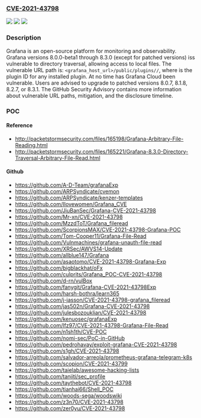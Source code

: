 ### [CVE-2021-43798](https://cve.mitre.org/cgi-bin/cvename.cgi?name=CVE-2021-43798)
![](https://img.shields.io/static/v1?label=Product&message=grafana&color=blue)
![](https://img.shields.io/static/v1?label=Version&message=n%2Fa&color=blue)
![](https://img.shields.io/static/v1?label=Vulnerability&message=CWE-22%3A%20Improper%20Limitation%20of%20a%20Pathname%20to%20a%20Restricted%20Directory%20('Path%20Traversal')&color=brighgreen)

### Description

Grafana is an open-source platform for monitoring and observability. Grafana versions 8.0.0-beta1 through 8.3.0 (except for patched versions) iss vulnerable to directory traversal, allowing access to local files. The vulnerable URL path is: `<grafana_host_url>/public/plugins//`, where is the plugin ID for any installed plugin. At no time has Grafana Cloud been vulnerable. Users are advised to upgrade to patched versions 8.0.7, 8.1.8, 8.2.7, or 8.3.1. The GitHub Security Advisory contains more information about vulnerable URL paths, mitigation, and the disclosure timeline.

### POC

#### Reference
- http://packetstormsecurity.com/files/165198/Grafana-Arbitrary-File-Reading.html
- http://packetstormsecurity.com/files/165221/Grafana-8.3.0-Directory-Traversal-Arbitrary-File-Read.html

#### Github
- https://github.com/A-D-Team/grafanaExp
- https://github.com/ARPSyndicate/cvemon
- https://github.com/ARPSyndicate/kenzer-templates
- https://github.com/Ilovewomen/Grafana_CVE
- https://github.com/JiuBanSec/Grafana-CVE-2021-43798
- https://github.com/Mr-xn/CVE-2021-43798
- https://github.com/MzzdToT/Grafana_fileread
- https://github.com/ScorpionsMAX/CVE-2021-43798-Grafana-POC
- https://github.com/Tom-Cooper11/Grafana-File-Read
- https://github.com/Vulnmachines/grafana-unauth-file-read
- https://github.com/XRSec/AWVS14-Update
- https://github.com/allblue147/Grafana
- https://github.com/asaotomo/CVE-2021-43798-Grafana-Exp
- https://github.com/bigblackhat/oFx
- https://github.com/culprits/Grafana_POC-CVE-2021-43798
- https://github.com/d-rn/vulBox
- https://github.com/fanygit/Grafana-CVE-2021-43798Exp
- https://github.com/harsh-bothra/learn365
- https://github.com/j-jasson/CVE-2021-43798-grafana_fileread
- https://github.com/jas502n/Grafana-CVE-2021-43798
- https://github.com/julesbozouklian/CVE-2021-43798
- https://github.com/kenuosec/grafanaExp
- https://github.com/lfz97/CVE-2021-43798-Grafana-File-Read
- https://github.com/n1sh1th/CVE-POC
- https://github.com/nomi-sec/PoC-in-GitHub
- https://github.com/pedrohavay/exploit-grafana-CVE-2021-43798
- https://github.com/s1gh/CVE-2021-43798
- https://github.com/salvador-arreola/prometheus-grafana-telegram-k8s
- https://github.com/scopion/CVE-2021-43799
- https://github.com/taielab/awesome-hacking-lists
- https://github.com/tanjiti/sec_profile
- https://github.com/taythebot/CVE-2021-43798
- https://github.com/tianhai66/Shell_POC
- https://github.com/woods-sega/woodswiki
- https://github.com/z3n70/CVE-2021-43798
- https://github.com/zer0yu/CVE-2021-43798

